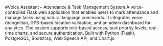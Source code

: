 #Voice Assistant – Attendance & Task Management System
A voice-controlled Flask web application that enables users to mark attendance and manage tasks using natural language commands. It integrates voice recognition, GPS-based location validation, and an admin dashboard for analytics. The system supports role-based access, task priority levels, real-time charts, and secure authentication. Built with Python (Flask), PostgreSQL, Bootstrap, Web Speech API, and Chart.js.
